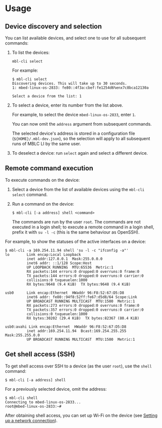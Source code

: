 # Usage

## Device discovery and selection

You can list available devices, and select one to use for all subsequent commands:

1. To list the devices:

    ```
    mbl-cli select
    ```

    For example:

    ```
    $ mbl-cli select
    Discovering devices. This will take up to 30 seconds.
    1: mbed-linux-os-2833: fe80::4f3a:cbef:fe1254d6%enx7c8bca12130a

    Select a device from the list: 1
    ```

1. To select a device, enter its number from the list above.

    For example, to select the device `mbed-linux-os-2833`, enter `1`.

    You can now omit the `address` argument from subsequent commands.

    The selected device's address is stored in a configuration file (`${HOME}/.mbl-dev.json`), so the selection will apply to all subsequent runs of MBLC LI by the same user.

 1. To deselect a device: run `select` again and select a different device.

## Remote command execution

To execute commands on the device:

1. Select a device from the list of available devices using the `mbl-cli select` command.

1. Run a command on the device:

    ```
    $ mbl-cli [-a address] shell <command>
   ```

    <span class="notes">The commands are run by the user `root`. The commands are not executed in a login shell; to execute a remote command in a login shell, prefix it with `su -l -c` (this is the same behaviour as OpenSSH).</span>

For example, to show the statuses of the active interfaces on a device:

```
$ mbl-cli -a 169.254.11.94 shell 'su -l -c "ifconfig -a"'
lo        Link encap:Local Loopback  
          inet addr:127.0.0.1  Mask:255.0.0.0
          inet6 addr: ::1/128 Scope:Host
          UP LOOPBACK RUNNING  MTU:65536  Metric:1
          RX packets:144 errors:0 dropped:0 overruns:0 frame:0
          TX packets:144 errors:0 dropped:0 overruns:0 carrier:0
          collisions:0 txqueuelen:1000
          RX bytes:9648 (9.4 KiB)  TX bytes:9648 (9.4 KiB)

usb0      Link encap:Ethernet  HWaddr 96:F8:52:67:D5:D8  
          inet6 addr: fe80::94f8:52ff:fe67:d5d8/64 Scope:Link
          UP BROADCAST RUNNING MULTICAST  MTU:1500  Metric:1
          RX packets:273 errors:0 dropped:0 overruns:0 frame:0
          TX packets:357 errors:0 dropped:0 overruns:0 carrier:0
          collisions:0 txqueuelen:1000
          RX bytes:30202 (29.4 KiB)  TX bytes:82367 (80.4 KiB)

usb0:avahi Link encap:Ethernet  HWaddr 96:F8:52:67:D5:D8  
          inet addr:169.254.11.94  Bcast:169.254.255.255  Mask:255.255.0.0
          UP BROADCAST RUNNING MULTICAST  MTU:1500  Metric:1
```

## Get shell access (SSH)

To get shell access over SSH to a device (as the user `root`), use the `shell` command:

```
$ mbl-cli [-a address] shell
```

For a previously selected device, omit the address:

```
$ mbl-cli shell
Connecting to mbed-linux-os-2833...
root@mbed-linux-os-2833:~#
```

After obtaining shell access, you can set up Wi-Fi on the device (see [Setting up a network connection](../first-image/connecting-to-a-network-and-pelion-device-management.html)).
